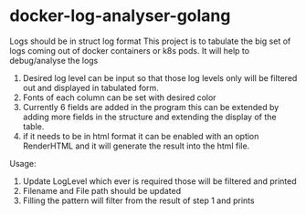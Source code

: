 # docker-log-analyser-golang
Logs should be in struct log format
This project is to tabulate the big set of logs coming out of docker containers or k8s pods. It will help to debug/analyse the logs

1. Desired log level can be input so that those log levels only will be filtered out and displayed in tabulated form.
2. Fonts of each column can be set with desired color
3. Currently 6 fields are added in the program this can be extended by adding more fields in the structure and extending the display of the table.
4. if it needs to be in html format it can be enabled with an option RenderHTML and it will generate the result into the html file.

Usage:
1. Update LogLevel which ever is required those will be filtered and printed
2. Filename and File path should be updated
3. Filling the pattern will filter from the result of step 1 and prints

